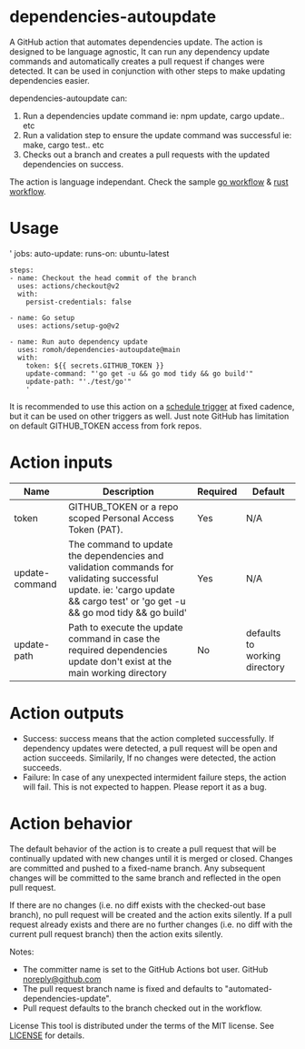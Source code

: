 # dependencies-autoupdate
A GitHub action that automates dependencies update. The action is designed to be language agnostic, It can run any dependency update commands and automatically creates a pull request if changes were detected. It can be used in conjunction with other steps to make updating dependencies easier.

dependencies-autoupdate can:
1. Run a dependencies update command ie: npm update, cargo update.. etc
2. Run a validation step to ensure the update command was successful ie: make, cargo test.. etc
2. Checks out a branch and creates a pull requests with the updated dependencies on success.

The action is language independant. Check the sample [go workflow](https://github.com/romoh/dependencies-autoupdate/blob/main/.github/workflows/autoupdate-dependencies-go.yml) & [rust workflow](https://github.com/romoh/dependencies-autoupdate/blob/main/.github/workflows/autoupdate-dependencies-rust.yml).

# Usage
'
jobs:
  auto-update:
    runs-on: ubuntu-latest

    steps:
    - name: Checkout the head commit of the branch
      uses: actions/checkout@v2
      with:
        persist-credentials: false
                  
    - name: Go setup
      uses: actions/setup-go@v2
             
    - name: Run auto dependency update 
      uses: romoh/dependencies-autoupdate@main
      with: 
        token: ${{ secrets.GITHUB_TOKEN }}
        update-command: "'go get -u && go mod tidy && go build'"
        update-path: "'./test/go'"
        '
It is recommended to use this action on a [schedule trigger](https://docs.github.com/en/actions/reference/workflow-syntax-for-github-actions#onschedule) at fixed cadence, but it can be used on other triggers as well. Just note GitHub has limitation on default GITHUB_TOKEN access from fork repos.

# Action inputs

Name |	Description	| Required | Default
--| --| --| --|
token |	GITHUB_TOKEN or a repo scoped Personal Access Token (PAT). | Yes | N/A
update-command | The command to update the dependencies and validation commands for validating successful update. ie: 'cargo update && cargo test' or 'go get -u && go mod tidy && go build' | Yes | N/A
update-path | Path to execute the update command in case the required dependencies update don't exist at the main working directory | No | defaults to working directory

# Action outputs
- Success: success means that the action completed successfully. If dependency updates were detected, a pull request will be open and action succeeds. Similarily, If no changes were detected, the action succeeds.
- Failure: In case of any unexpected intermident failure steps, the action will fail. This is not expected to happen. Please report it as a bug.

# Action behavior
The default behavior of the action is to create a pull request that will be continually updated with new changes until it is merged or closed. Changes are committed and pushed to a fixed-name branch. Any subsequent changes will be committed to the same branch and reflected in the open pull request.

If there are no changes (i.e. no diff exists with the checked-out base branch), no pull request will be created and the action exits silently.
If a pull request already exists and there are no further changes (i.e. no diff with the current pull request branch) then the action exits silently.

Notes:
* The committer name is set to the GitHub Actions bot user. GitHub <noreply@github.com>
* The pull request branch name is fixed and defaults to "automated-dependencies-update".
* Pull request defaults	to the branch checked out in the workflow.

License
This tool is distributed under the terms of the MIT license. See [LICENSE](https://github.com/romoh/dependencies-autoupdate/blob/main/LICENSE) for details.
